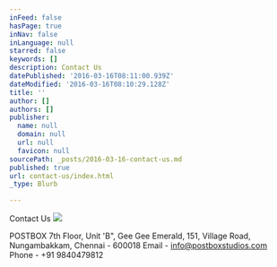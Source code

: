 ```yaml
---
inFeed: false
hasPage: true
inNav: false
inLanguage: null
starred: false
keywords: []
description: Contact Us
datePublished: '2016-03-16T08:11:00.939Z'
dateModified: '2016-03-16T08:10:29.128Z'
title: ''
author: []
authors: []
publisher:
  name: null
  domain: null
  url: null
  favicon: null
sourcePath: _posts/2016-03-16-contact-us.md
published: true
url: contact-us/index.html
_type: Blurb

---
```

Contact Us
![](https://the-grid-user-content.s3-us-west-2.amazonaws.com/34e74619-832f-4762-a218-a617838b8623.png)

  
POSTBOX                                                                                                                                       7th Floor, Unit 'B", Gee Gee Emerald,                                                                              151, Village Road,                                                                                           Nungambakkam, Chennai - 600018                                                                       Email - info@postboxstudios.com                                                                         Phone -  +91 9840479812